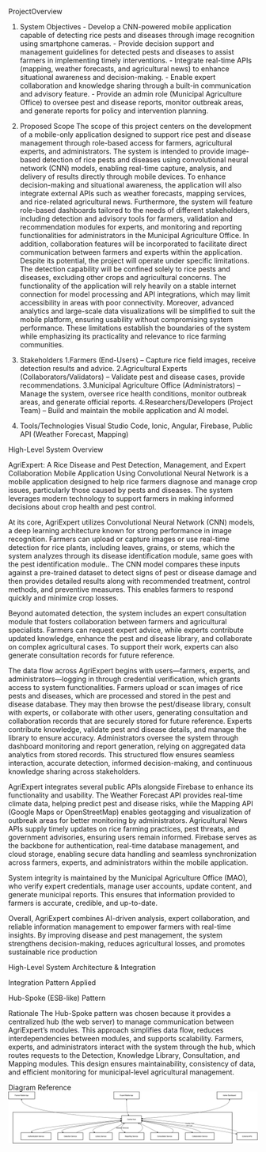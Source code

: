  ProjectOverview
 
1. System Objectives 
       - Develop a CNN-powered mobile application capable of detecting rice pests and diseases through image recognition using smartphone cameras.
       - Provide decision support and management guidelines for detected pests and diseases to assist farmers in implementing timely interventions.
       - Integrate real-time APIs (mapping, weather forecasts, and agricultural news) to enhance situational awareness and decision-making.
       - Enable expert collaboration and knowledge sharing through a built-in communication and advisory feature.
       - Provide an admin role (Municipal Agriculture Office) to oversee pest and disease reports, monitor outbreak areas, and generate reports for policy and intervention planning.


2. Proposed Scope 
    The scope of this project centers on the development of a mobile-only application designed to support rice pest and disease management through role-based access for farmers, agricultural experts, and administrators. The system is intended to provide image-based detection of rice pests and diseases using convolutional neural network (CNN) models, enabling real-time capture, analysis, and delivery of results directly through mobile devices. To enhance decision-making and situational awareness, the application will also integrate external APIs such as weather forecasts, mapping services, and rice-related agricultural news. Furthermore, the system will feature role-based dashboards tailored to the needs of different stakeholders, including detection and advisory tools for farmers, validation and recommendation modules for experts, and monitoring and reporting functionalities for administrators in the Municipal Agriculture Office. In addition, collaboration features will be incorporated to facilitate direct communication between farmers and experts within the application. Despite its potential, the project will operate under specific limitations. The detection capability will be confined solely to rice pests and diseases, excluding other crops and agricultural concerns. The functionality of the application will rely heavily on a stable internet connection for model processing and API integrations, which may limit accessibility in areas with poor connectivity. Moreover, advanced analytics and large-scale data visualizations will be simplified to suit the mobile platform, ensuring usability without compromising system performance. These limitations establish the boundaries of the system while emphasizing its practicality and relevance to rice farming communities.

3. Stakeholders 
    1.Farmers (End-Users) – Capture rice field images, receive detection results and advice.
    2.Agricultural Experts (Collaborators/Validators) – Validate pest and disease cases, provide recommendations.
    3.Municipal Agriculture Office (Administrators) – Manage the system, oversee rice health conditions, monitor outbreak areas, and generate official reports.
    4.Researchers/Developers (Project Team) – Build and maintain the mobile application and AI model.

4. Tools/Technologies
Visual Studio Code, Ionic, Angular, Firebase, Public API (Weather Forecast, Mapping)

High-Level System Overview

   AgriExpert: A Rice Disease and Pest Detection, Management, and Expert Collaboration Mobile Application Using Convolutional Neural Network is a mobile application designed to help rice farmers diagnose and manage crop issues, particularly those caused by pests and diseases. The system leverages modern technology to support farmers in making informed decisions about crop health and pest control.

   At its core, AgriExpert utilizes Convolutional Neural Network (CNN) models, a deep learning architecture known for strong performance in image recognition. Farmers can upload or capture images or use real-time detection for rice plants, including leaves, grains, or stems, which the system analyzes through its disease identification module, same goes with the pest identification module.. The CNN model compares these inputs against a pre-trained dataset to detect signs of pest or disease damage and then provides detailed results along with recommended treatment, control methods, and preventive measures. This enables farmers to respond quickly and minimize crop losses.

   Beyond automated detection, the system includes an expert consultation module that fosters collaboration between farmers and agricultural specialists. Farmers can request expert advice, while experts contribute updated knowledge, enhance the pest and disease library, and collaborate on complex agricultural cases. To support their work, experts can also generate consultation records for future reference.

   The data flow across AgriExpert begins with users—farmers, experts, and administrators—logging in through credential verification, which grants access to system functionalities. Farmers upload or scan images of rice pests and diseases, which are processed and stored in the pest and disease database. They may then browse the pest/disease library, consult with experts, or collaborate with other users, generating consultation and collaboration records that are securely stored for future reference. Experts contribute knowledge, validate pest and disease details, and manage the library to ensure accuracy. Administrators oversee the system through dashboard monitoring and report generation, relying on aggregated data analytics from stored records. This structured flow ensures seamless interaction, accurate detection, informed decision-making, and continuous knowledge sharing across stakeholders.

   AgriExpert integrates several public APIs alongside Firebase to enhance its functionality and usability. The Weather Forecast API provides real-time climate data, helping predict pest and disease risks, while the Mapping API (Google Maps or OpenStreetMap) enables geotagging and visualization of outbreak areas for better monitoring by administrators. Agricultural News APIs supply timely updates on rice farming practices, pest threats, and government advisories, ensuring users remain informed. Firebase serves as the backbone for authentication, real-time database management, and cloud storage, enabling secure data handling and seamless synchronization across farmers, experts, and administrators within the mobile application.

   System integrity is maintained by the Municipal Agriculture Office (MAO), who verify expert credentials, manage user accounts, update content, and generate municipal reports. This ensures that information provided to farmers is accurate, credible, and up-to-date.
   
   Overall, AgriExpert combines AI-driven analysis, expert collaboration, and reliable information management to empower farmers with real-time insights. By improving disease and pest management, the system strengthens decision-making, reduces agricultural losses, and promotes sustainable rice production

High-Level System Architecture & Integration

Integration Pattern Applied

Hub-Spoke (ESB-like) Pattern

Rationale
The Hub-Spoke pattern was chosen because it provides a centralized hub (the web server) to manage communication between AgriExpert’s modules. This approach simplifies data flow, reduces interdependencies between modules, and supports scalability. Farmers, experts, and administrators interact with the system through the hub, which routes requests to the Detection, Knowledge Library, Consultation, and Mapping modules. This design ensures maintainability, consistency of data, and efficient monitoring for municipal-level agricultural management.

Diagram Reference
![High-Level Architecture Diagram](./HighLevelArch.png)
